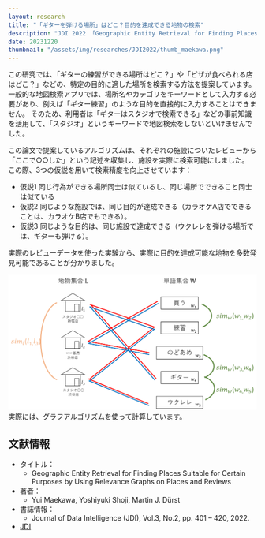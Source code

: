 ```yaml
---
layout: research
title: "「ギターを弾ける場所」はどこ？目的を達成できる地物の検索"
description: "JDI 2022 「Geographic Entity Retrieval for Finding Places Suitable for Certain Purposes by Using Relevance Graphs on Places and Reviews」"
date: 20231220
thumbnail: "/assets/img/researches/JDI2022/thumb_maekawa.png"
---
```


この研究では、「ギターの練習ができる場所はどこ？」や「ピザが食べられる店はどこ？」などの、特定の目的に適した場所を検索する方法を提案しています。
一般的な地図検索アプリでは、場所名やカテゴリをキーワードとして入力する必要があり、例えば「ギター練習」のような目的を直接的に入力することはできません。
そのため、利用者は「ギターはスタジオで検索できる」などの事前知識を活用して、「スタジオ」というキーワードで地図検索をしないといけませんでした。

この論文で提案しているアルゴリズムは、それぞれの施設についたレビューから「ここで○○した」という記述を収集し、施設を実際に検索可能にしました。
この際、3つの仮説を用いて検索精度を向上させています：

- 仮説1 同じ行為ができる場所同士は似ているし、同じ場所でできること同士は似ている
- 仮説2 同じような施設では、同じ目的が達成できる（カラオケA店でできることは、カラオケB店でもできる）。
- 仮説3 同じような目的は、同じ施設で達成できる（ウクレレを弾ける場所では、ギターも弾ける）。

実際のレビューデータを使った実験から、実際に目的を達成可能な地物を多数発見可能であることが分かりました。

![図](/assets/img/researches/JDI2022/maekawa.png "地物と目的からなるグラフ")
実際には、グラフアルゴリズムを使って計算しています。


## 文献情報
- タイトル：
    - Geographic Entity Retrieval for Finding Places Suitable for Certain Purposes by Using Relevance Graphs on Places and Reviews
- 著者：
    - Yui Maekawa, Yoshiyuki Shoji, Martin J. Dürst
- 書誌情報：
    - Journal of Data Intelligence (JDI), Vol.3, No.2, pp. 401 – 420, 2022.
- [JDI](https://doi.org/10.26421/JDI3.4-1)